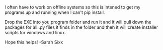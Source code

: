 I often have to work on offline systems so this is intened to get my programs up and running when I can't pip install.

Drop the EXE into you program folder and run it and it will pull down the packages for all .py files it finds in the folder and then it will create installer scripts for windows and linux.

Hope this helps!
-Sarah Sixx